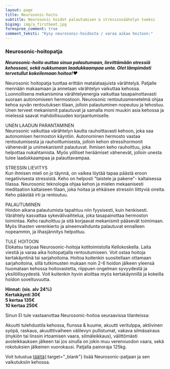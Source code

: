 ```yaml
---
layout: page
title: Neurosonic-hoito
subtitle: Neurosonic hoidot palautumisen & stressinsäätelyn tueksi
bigimg: img/a_firstbeat.jpg
formspree_comment: true
comment_teksti: "Kysy neurosonic-hoidosta / varaa aikaa hoitoon:"
---
```


### Neurosonic-hoitopatja

***Neurosonic-hoito auttaa sinua palautumaan, lievittämään stressiä kehossasi, sekä nukkumaan laadukkaampaa unta. Olet lämpimästi tervetullut kokeilemaan hoitoa!❤️***

Neurosonic hoitopatja tuottaa erittäin matalataajuista värähtelyä. Patjalle mennään makaamaan ja annetaan värähtelyn vaikuttaa kehossa. Luonnollisena mekanismina värähtelyenergia vaikuttaa tasapainottavasti suoraan autonomiseen hermostoon. Neurosonic rentoutusmenetelmä ohjaa kehoa syvän rentoutuksen tilaan, jolloin palautuminen nopeutuu ja tehostuu. Unen terveet mekanismit palautuvat ja samalla moni muukin asia kehossa ja mielessä saavat mahdollisuuden korjaantumiselle.

UNEN LAADUN PARANTAMINEN  
Neurosonic vaikuttaa värähtelyn kautta rauhoittavasti kehoon, joka saa autonomisen hermoston käyntiin. Autonominen hermosto vastaa rentoutumisesta ja rauhoittumisesta, jolloin kehon stressihormonit vähenevät ja unimekanismit palautuvat. Ihmisen keho rauhoittuu, joka helpottaa nukahtamista. Myös yölliset heräämiset vähenevät, jolloin unesta tulee laadukkaampaa ja palauttavampaa.

STRESSIN LIEVITYS  
Kun ihmisen mieli on jo täynnä, on vaikea löytää tapaa päästä eroon negatiivisesta stressistä. Keho on helposti "taistele ja pakene"- kaltaisessa tilassa. Neurosonic teknologia ohjaa kehon ja mielen mekaanisesti meditaation kaltaiseen tilaan, joka hoitaa ja ehkäisee stressiin liittyviä oireita. Keho päästää irti ja rentoutuu.

PALAUTUMINEN  
Hoidon aikana palautumista tapahtuu niin fyysisesti, kuin henkisesti. Värähtely kasvattaa sykevälivaihtelua, joka tasapainottaa hermoston toimintaa. Keho rauhoittuu ja sitä korjaavat mekanismit pääsevät toimimaan. Myös lihasten verenkierto ja aineenvaihdunta palautuvat ennalleen nopeammin, ja lihasjännitys helpottuu.

TULE HOITOON  
Elokatsu tarjoaa Neurosonic-hoitoja kotitoimistolla Kellokoskella. Laita viestiä ja varaa aika hoitopatjalla rentoutumiseen. Voit ostaa hoitoja kertakäyntinä tai sarjahoitoina. Hoitoa kuitenkin suositellaan ottamaan sarjahoitoina, sillä tutkimusten mukaan noin 2-6 hoidon jälkeen yleensä huomataan kehossa hoitovastetta, riippuen ongelman syvyydestä ja yksilöllisyydestä. Voit kuitenkin hyvin aloittaa myös kertakäynnillä ja kokeilla hoidon soveltuvuutta.

**Hinnat: (sis. alv 24%)  
Kertakäynti 30€  
5 kertaa 135€  
10 kertaa 250€**  

Sinun EI tule vastaanottaa Neurosonic-hoitoa seuraavissa tilanteissa:

Akuutti tulehdustila kehossa, flunssa & kuume, akuutti veritulppa, aktiivinen syöpä, raskaus, akuutttivaiheen välilevyn pullistumat, vakava silmäsairaus (mykiön tai linssin irtoamisen vaara, silmäleikkaus), välittömästi avoleikkauksen jälkeen tai jos sinulla on jokin muu verenvuodon vaara, sekä rokotuksien jälkeinen vuorokausi. Patjalla painoraja 125kg.

Voit tutustua [täältä](https://neurosonic.fi/){:target="_blank"} lisää Neurosonic-patjaan ja sen vaikutuksiin kehossa.